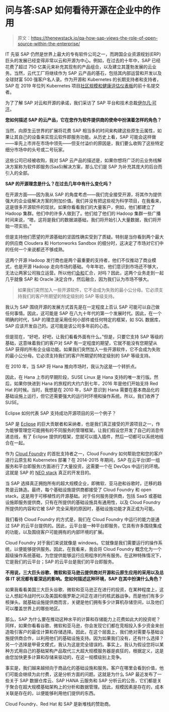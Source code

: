 # 问与答:SAP 如何看待开源在企业中的作用

> 原文：<https://thenewstack.io/qa-how-sap-views-the-role-of-open-source-within-the-enterprise/>

IT 先驱 SAP 仍然是世界上最大的专有软件公司之一，而跨国企业资源规划(ERP)巨头的发展已经变得非常以云和开源为中心。例如，在过去的十年中，SAP 已经花费了超过 750 亿美元来补充其现有的产品组合，以及建立其蓬勃发展的云业务。当然，云代工厂将继续作为 SAP 云产品的基石，包括其内部运营和开发以及全球财富 500 强客户名人录。作为开源和 Kubernetes 的长期支持者和支持者，SAP 在 2019 年位列 Kubernetes 项目[社区规模和健康评估仪表板](https://k8s.devstats.cncf.io/d/9/companies-table?orgId=1&var-period_name=Last%20year&var-metric=committers)的前十名提交者。

为了了解 SAP 对云和开源的承诺，我们采访了 SAP 平台和技术总裁[伊尔凡·可汗](https://www.linkedin.com/in/irfan-khan-ab4813/?originalSubdomain=uk)。

**您如何描述 SAP 的云产品，它在您作为软件提供商的使命中扮演着怎样的角色？**

当然，向原生云世界的扩展将花费 SAP 相当多的时间来构建这些原生云属性，如果让其自己的设备来实现云软件即服务功能。从历史上看，SAP 可能会这样做——率先上市并在市场中领先——但支付溢价的原因是，我们要么收购了这些特定细分市场中的头号或二号玩家。

这些公司已经被收购，我对 SAP 云产品的描述是，如果你想将广泛的云业务线解决方案称为软件即服务(SaaS)解决方案，那么它们是 SAP 为补充其庞大的后台而引入的全部。

**SAP 的开源理念是什么？在过去几年中有什么变化吗？**

在开源方面——因为我从 SAP 的角度考虑——我们完全接受开源，将其作为提供强大的企业级解决方案的附加价值。我们并没有把这些视为科学项目，在我看来，这是很多开源软件的现状。如果你看看我们的大量客户，例如，他们都建立了 Hadoop 集群。他们中的许多人做到了。他们给了他们的 Hadoop 集群一些广播时间来说，“嗯，这将是我们的数据湖基础，我们将开始引入大量数据，我们将开始一项实验。”

但是支持他们愿望的开源基础的坚固性确实受到了质疑。特别是当你看到两个最大的供应商 Cloudera 和 Hortonworks Sandbox 的细分时，这决定了市场对它们中的任何一个来说都还不够成熟。

这两个开源 Hadoop 发行商也是两个最重要的支持者，他们不仅推动了商业模式，也是开源 Hadoop 走向市场的基础。今年年初，他们意识到市场还不够大，无法让两家公司独立运营。所以他们[会和](https://www.cloudera.com/about/news-and-blogs/press-releases/2019-01-03-cloudera-and-hortonworks-complete-planned-merger.html)汇合，对吗？因此，这两个业务走到一起几乎就像 SAP 和 Oracle 决定合作，然后融合，因为我们认为市场不够大。

> 如果我们突然加入一些开源软件，它不会成为失败的最小公分母。它必须支持我们的客户所期望的特定级别的 SAP 等级支持。

我认为 SAP 围绕开源的发展方式首先是在一定程度上否认 SAP 可能可以自己做任何事情。因此，这可能是 SAP 在八九十年代的第一个发展时代。因此，在一个明确的时代，SAP 的理念是采用任何小部件或任何特定的框架，如 SQL 数据库，SAP 应该开发自己的。这可能是该公司多年前的心态。

但是现在，“好吧，好吧，让我们看看外面有什么。”但是，只要它支持 SAP 等级的基础，这意味着我们的客户对 SAP 有一定程度的期望，它就不能没有您期望从 SAP 获得的所有企业级功能。如果我们突然加入一些开源软件，它不会成为失败的最小公分母。它必须支持我们的客户所期望的特定级别的 SAP 等级支持。

在 2010 年，当 SAP 将 Hana 推向市场时，我认为这是一个转折点。

因此，在 Hana 上市的早期阶段，SUSE Linux 是 Hana 支持的唯一发行版。然后，如果你快进到 Hana 的旅程的大约六到七年，2016 年是他们开始支持 Red Hat 的时候。当时，我想是在 2010 年，SAP 意识到 Hana 需要在基本商品化的基础设施上运行，但它还需要强大的运行时环境和操作系统。所以，我们收养了 SUSE。

Eclipse 如何代表 SAP 支持成功开源项目的另一个例子？

SAP 是 [Eclipse](https://projects.eclipse.org/) 的巨大贡献者和采纳者，也是我们真正接受的开源项目之一，作为能够管理您可能拥有的不同服务的管理框架。让我们假设您开发了自己的消息传递总线，有了 Eclipse 提供的框架，您就可以插入插件，然后一切都可以系统地结合在一起。

作为 [Cloud Foundry](https://www.cloudfoundry.org/) 的首批支持者之一，Cloud Foundry 如何帮助您和您的客户进行云原生和 Kubernetes 部署？在 2014-2015 年期间，SAP 在云平台(即一组服务和平台即服务)方面进行了大量投资，这需要一个在 DevOps 中运行的环境。这就是 SAP 的 [NEO stack](https://developers.sap.com/tutorials/webide-multi-cloud.html) 真正的开发目的。

当 SAP 选择真正拥抱所有的超大规模企业，即微软、亚马逊和谷歌时，迁移的趋势是云铸造。最终，每个基础设施提供商都接受了 Cloud Foundry 和 open stack，这是用于可移植性的开源基础。对于任何服务提供商，包括 SaaS 或基础设施即服务提供商，只有在所提供的基础设施具有通用性，以及 Cloud Foundry 所提供的内容和它被 SAP 完全采用的原因时，基础设施功能才真正成为可能。

我们看待 Cloud Foundry 的方式是，我们在 Cloud Foundry 中运行的能力是通过 SAP 的云平台提供的。因此，云平台是一种平台即服务，它具有许多围绕集成的功能，以及围绕客户可能拥有的内部环境的扩展。

Cloud Foundry 对于我们来说就像是 windows。它就像是我们需要运行的操作系统，以便能够提供服务。因此，在我看来，我会将 Cloud Foundry 概念化为一个超级操作系统基础，为您提供能够运行应用程序的所有服务。在这种特殊情况下，它是我们的云平台；SAP 的云平台是我们的平台即服务。

**不用说，三大巨头谷歌、微软和亚马逊云提供商对开源和云原生应用的采用以及总体 IT 状况都有着深远的影响。您如何描述这种环境，SAP 在其中扮演什么角色？**

如果我看看美国三大巨头谷歌、微软和亚马逊正在进行的投资，在某种程度上，这让人想起冷战时代以及美国和俄罗斯之间正在进行的核武器战争。而是他们有多少核弹头。就基础设施提供商而言，关键是他们拥有多少计算机存储空间，以及他们可以覆盖世界上的哪些地区。

那么，SAP 为什么要在推动这种水平的计算和存储能力上花费如此大的投资呢？同样，如果你看看谷歌、微软和亚马逊，你会发现它们都在竞相投入多少资金来创造吸引客户的最佳计算和存储选择。因此，在这个层面上，我们绝对需要与基础设施提供商合作，以利用他们的基础设施支持。因为如果我们没有，还有什么选择？另一个选择是甲骨文模式，我认为这是完全错误的。事实上，我认为假设您将以某种方式用自己的基础架构产品取代三大超大规模服务器是疯狂的，根据定义，这是由您加快更多计算和存储来驱动的，在这一规模级别上竞争。

事实是，我们越来越倾向于商品化的基础设施和服务。客户在哪里会看到价值，他们可能会继续为此付费，这是分析方面的问题。这就是为什么 SAP 最近发布了一些关于 SAP 数据仓库云、SAP HANA 云服务和 SAP 分析云的公告，它们都是关于聚合在超大规模基础架构上的分析和数据管理。因此，规模因素是存在的，成本关联是存在的，以便能够利用他们提供的东西。

Cloud Foundry、Red Hat 和 SAP 是新堆栈的赞助商。

<svg xmlns:xlink="http://www.w3.org/1999/xlink" viewBox="0 0 68 31" version="1.1"><title>Group</title> <desc>Created with Sketch.</desc></svg>